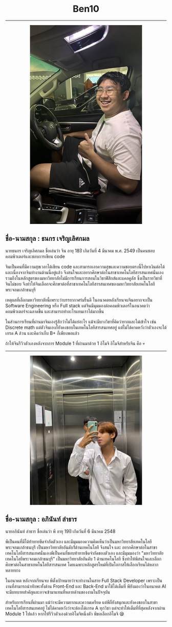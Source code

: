 <h1 align= "center"> Ben10 </h1>

<hr>

<p align ="center"> 
<img src ="Image/Thanakorn_char.jpeg" width ="350" >

## ชื่อ-นามสกุล : ธนกร เจริญเลิศกมล
นายธนกร เจริญเลิศกมล ชื่อเล่นว่า จิน อายุ 18ปี เกิดวันที่ 4 มีนาคม พ.ศ. 2549 เป็นคนชอบคอมพิวเตอร์และชอบการเขียน code 

จินเป็นคนที่มีความสุขเวลาได้เขียน code และสามารถเอาความสุขและความชอบตรงนี้ไปหาเงินต่อได้ และเนื่องจากจินทำงานด้านนี้อยู่แล้ว 
จึงสนใจและอยากศึกษาต่อในสาขาเทคโนโลยีสารสนเทศนั่นเอง รวมถึงในหลักสูตรของมหาวิทยาลัยไม่มีการเรียนการสอนในวิชาฟิสิกส์และแคลคูลัส 
ซึ่งเป็นรายวิชาที่จินไม่ชอบ จึงทำให้จินเลือกจะศึกษาต่อที่สาขาเทคโนโลยีสารสนเทศของมหาวิทยาลัยเทคโนโลยีพระจอมเกล้าธนบุรี 

เหตุผลที่เลือกมหาวิทยาลัยนี้เพราะว่าบรรยากาศร่มรื่นดี ในอนาคตหลังเรียนจบจินอยากจะเป็น Software Engineering หรือ Full stack 
แต่จินมีมุมมองต่อคอมพิวเตอร์ในอนาคตว่าคอมพิวเตอร์จะฉลาดขึ้น และสามารถทำอะไรแทนเราได้มากขึ้น 

ในส่วนการเรียนที่ผ่านมาจินเองรู้สึกว่าไม่ได้แย่อะไร แม้จะมีบางวิชาที่คิดว่ายากและไม่เข้าใจ เช่น Discrete math แต่ตัวจินเองก็ยังคงชอบในเทคโนโลยีสารสนเทศอยู่ 
แต่ไม่ได้คาดหวังว่าตัวเองจะได้เกรด A ล้วน และคิดว่าเก็บ B+ ก็เพียงพอแล้ว 

ถ้าให้จินรีวิวตัวเองหลังจากการ Module 1 ที่ผ่านมาด้วย 1 อิโมจิ อิโมจิสำหรับจิน คือ :skull:

<hr>

<p align ="center"> 
<img src ="Image/Apinan_Lam.jpg" width ="350" >

## ชื่อ-นามสกุล : อภินันท์ ลำธาร 
นายอภินันท์ ลำธาร  ชื่อเล่นว่า พี อายุ 19ปี เกิดวันที่ 6 มีนาคม 2548 

พีเป็นคนที่มีได้ท้าทายขีดจำกัดตัวเอง และมีมุมมองความคิดเห็นว่าเป็นมหาวิทยาลัยเทคโนโลยีพระจอมเกล้าธนบุรี เป็นมหาวิทยาลัยอันดับ1ด้านเทคโนโลยี
จึงสนใจ และ อยากศึกษาต่อในสาขาเทคโนโลยีสารสนเทศนั่นเองพีเป็นคนที่ชอบท้าทายขีดจำกัดของตัวเอง และมีมุมมองว่า "มหาวิทยาลัยเทคโนโลยีพระจอมเกล้าธนบุรี" 
เป็นมหาวิทยาลัยอันดับ 1 ด้านเทคโนโลยี ซึ่งทำให้พีสนใจและเลือกศึกษาต่อในสาขาเทคโนโลยีสารสนเทศ โดยเฉพาะหลักสูตรใหม่ที่เปิดโอกาสให้เลือกเรียนได้หลากหลายทาง

ในอนาคต หลังจากเรียนจบ พีตั้งเป้าหมายว่าจะทำงานในสาย Full Stack Developer 
เพราะเป็นงานที่สามารถนำทักษะทั้งด้าน Front-End และ Back-End มาใช้ได้เต็มที่
พียังมองว่าในอนาคต AI จะมีบทบาทสำคัญและอาจเข้ามาแทนที่หลายด้านของงานในปัจจุบัน

สำหรับการเรียนที่ผ่านมา แม้ว่าจะมีความยากและความเครียด แต่พีก็ยังสนุกและยังคงชอบในสาขาเทคโนโลยีสารสนเทศอยู่ 
ไม่ได้คาดหวังว่าจะต้องได้เกรด A ทุกวิชา แต่จะทำให้เต็มที่ที่สุดหลังจากผ่าน Module 1 
ไปแล้ว หากให้รีวิวตัวเองด้วยอิโมจิหนึ่งตัว พีขอเลือกอิโมจิ :sleepy:

<hr>
